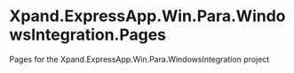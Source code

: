 Xpand.ExpressApp.Win.Para.WindowsIntegration.Pages
==================================================
Pages for the Xpand.ExpressApp.Win.Para.WindowsIntegration project
